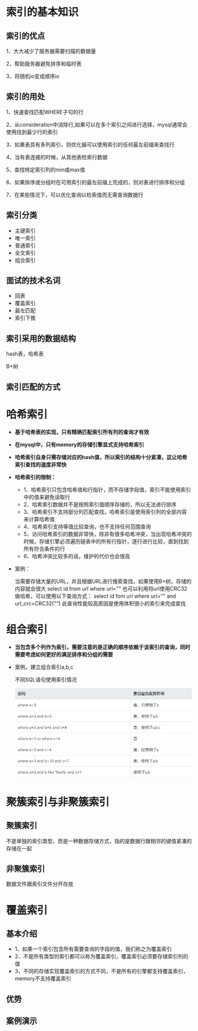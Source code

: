 # 索引的基本知识

## 索引的优点

1、大大减少了服务器需要扫描的数据量

2、帮助服务器避免排序和临时表

3、将随机io变成顺序io

## 索引的用处

1、快速查找匹配WHERE子句的行

2、从consideration中消除行,如果可以在多个索引之间进行选择，mysql通常会使用找到最少行的索引

3、如果表具有多列索引，则优化器可以使用索引的任何最左前缀来查找行

4、当有表连接的时候，从其他表检索行数据

5、查找特定索引列的min或max值

6、如果排序或分组时在可用索引的最左前缀上完成的，则对表进行排序和分组

7、在某些情况下，可以优化查询以检索值而无需查询数据行

## 索引分类

- 主键索引
- 唯一索引
- 普通索引
- 全文索引
- 组合索引

## 面试的技术名词

- 回表
- 覆盖索引
- 最左匹配
- 索引下推

## 索引采用的数据结构

hash表，哈希表

B+树

## 索引匹配的方式

# 哈希索引

- **基于哈希表的实现，只有精确匹配索引所有列的查询才有效**
- **在mysql中，只有memory的存储引擎显式支持哈希索引**

- **哈希索引自身只需存储对应的hash值，所以索引的结构十分紧凑，这让哈希索引查找的速度非常快**

- **哈希索引的限制：**
  - 1、哈希索引只包含哈希值和行指针，而不存储字段值，索引不能使用索引中的值来避免读取行
  - 2、哈希索引数据并不是按照索引值顺序存储的，所以无法进行排序
  - 3、哈希索引不支持部分列匹配查找，哈希索引是使用索引列的全部内容来计算哈希值
  - 4、哈希索引支持等值比较查询，也不支持任何范围查询
  - 5、访问哈希索引的数据非常快，除非有很多哈希冲突，当出现哈希冲突的时候，存储引擎必须遍历链表中的所有行指针，逐行进行比较，直到找到所有符合条件的行
  - 6、哈希冲突比较多的话，维护的代价也会很高

- 案例：

  当需要存储大量的URL，并且根据URL进行搜索查找，如果使用B+树，存储的内容就会很大
  select id from url where url=""
  也可以利用将url使用CRC32做哈希，可以使用以下查询方式：
  select id fom url where url="" and url_crc=CRC32("")
  此查询性能较高原因是使用体积很小的索引来完成查找

# 组合索引

- **当包含多个列作为索引，需要注意的是正确的顺序依赖于该索引的查询，同时需要考虑如何更好的满足排序和分组的需要**

- 案例，建立组合索引a,b,c

  不同SQL语句使用索引情况

  ![不同SQL语句使用索引情况](../../images/mysql/不同SQL语句使用索引情况.png)

# 聚簇索引与非聚簇索引

## 聚簇索引

不是单独的索引类型，而是一种数据存储方式，指的是数据行跟相邻的键值紧凑的存储在一起

## 非聚簇索引

数据文件跟索引文件分开存放

# 覆盖索引

## 基本介绍

- 1、如果一个索引包含所有需要查询的字段的值，我们称之为覆盖索引
- 2、不是所有类型的索引都可以称为覆盖索引，覆盖索引必须要存储索引列的值
- 3、不同的存储实现覆盖索引的方式不同，不是所有的引擎都支持覆盖索引，memory不支持覆盖索引

## 优势



## 案例演示
